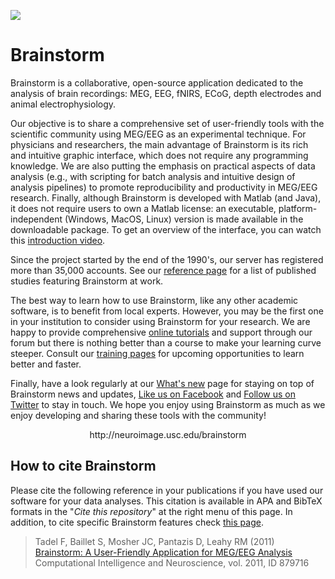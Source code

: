 ![](http://neuroimage.usc.edu/brainstorm/Introduction?action=AttachFile&do=get&target=logo_line.gif)

# Brainstorm
Brainstorm is a collaborative, open-source application dedicated to the analysis of brain recordings:
MEG, EEG, fNIRS, ECoG, depth electrodes and animal electrophysiology.

Our objective is to share a comprehensive set of user-friendly tools with the scientific community using MEG/EEG as an experimental technique. For physicians and researchers, the main advantage of Brainstorm is its rich and intuitive graphic interface, which does not require any programming knowledge. We are also putting the emphasis on practical aspects of data analysis (e.g., with scripting for batch analysis and intuitive design of analysis pipelines) to promote reproducibility and productivity in MEG/EEG research. Finally, although Brainstorm is developed with Matlab (and Java), it does not require users to own a Matlab license: an executable, platform-independent (Windows, MacOS, Linux) version is made available in the downloadable package. To get an overview of the interface, you can watch this [introduction video](http://neuroimage.usc.edu/brainstorm/Screenshots).

Since the project started by the end of the 1990's, our server has registered more than 35,000 accounts. See our [reference page](http://neuroimage.usc.edu/brainstorm/Pub) for a list of published studies featuring Brainstorm at work.

The best way to learn how to use Brainstorm, like any other academic software, is to benefit from local experts. However, you may be the first one in your institution to consider using Brainstorm for your research. We are happy to provide comprehensive [online tutorials](http://neuroimage.usc.edu/brainstorm/Tutorials) and support through our forum but there is nothing better than a course to make your learning curve steeper. Consult our [training pages](http://neuroimage.usc.edu/brainstorm/Training) for upcoming opportunities to learn better and faster.

Finally, have a look regularly at our [What's new](http://neuroimage.usc.edu/brainstorm/News) page for staying on top of Brainstorm news and updates, [Like us on Facebook](https://www.facebook.com/brainstormsoftware) and [Follow us on Twitter](https://twitter.com/brainstorm2day) to stay in touch. We hope you enjoy using Brainstorm as much as we enjoy developing and sharing these tools with the community!

<p align="center">
http://neuroimage.usc.edu/brainstorm
</p>

## How to cite Brainstorm
Please cite the following reference in your publications if you have used our software for your data analyses. This citation is available in APA and BibTeX formats in the "*Cite this repository*" at the right menu of this page. In addition, to cite specific Brainstorm features check [this page](https://neuroimage.usc.edu/brainstorm/CiteBrainstorm).

> Tadel F, Baillet S, Mosher JC, Pantazis D, Leahy RM (2011)  
> [Brainstorm: A User-Friendly Application for MEG/EEG Analysis](http://www.hindawi.com/journals/cin/2011/879716/)  
> Computational Intelligence and Neuroscience, vol. 2011, ID 879716
